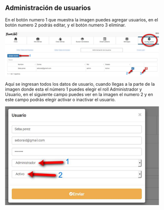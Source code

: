 ## Administración de usuarios

En el botón numero 1 que muestra la imagen puedes agregar usuarios, en el botón numero 2 podrás editar, y el botón numero 3 eliminar.

![Agregar usuarios a la plataforma](/images/agregar-usuario-empresa.JPG)

Aquí se ingresan todos los datos de usuario, cuando llegas a la parte de la imagen donde esta el número 1 puedes elegir el roll Administrador y Usuario, en el siguiente campo puedes ver en la imagen el numero 2 y en este campo podrás elegir activar o inactivar el usuario.

![Agregar los datos de los nuevos usuarios](/images/agregar-usuario-datos-empresa.JPG)
